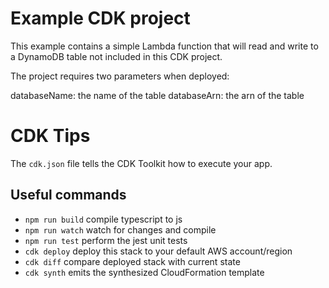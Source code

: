 # Example CDK project

This example contains a simple Lambda function that will read and write to a
DynamoDB table not included in this CDK project. 

The project requires two parameters when deployed:

databaseName: the name of the table
databaseArn: the arn of the table


# CDK Tips

The `cdk.json` file tells the CDK Toolkit how to execute your app.

## Useful commands

* `npm run build`   compile typescript to js
* `npm run watch`   watch for changes and compile
* `npm run test`    perform the jest unit tests
* `cdk deploy`      deploy this stack to your default AWS account/region
* `cdk diff`        compare deployed stack with current state
* `cdk synth`       emits the synthesized CloudFormation template
